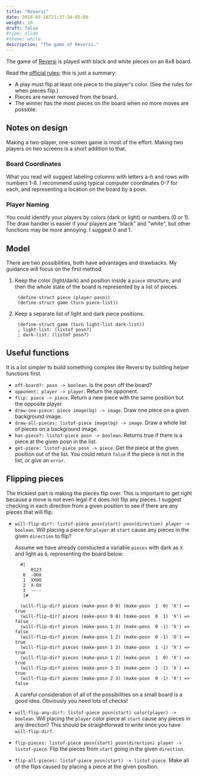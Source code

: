 ```yaml
---
title: "Reversi"
date: 2018-05-16T21:37:34-05:00
weight: 10
draft: false
#type: slide
#theme: white
description: "The game of Reversi."
---
```


The game of [Reversi](https://en.wikipedia.org/wiki/Reversi) is played with black and white pieces on an 8x8 board. 

Read the [official rules](https://en.wikipedia.org/wiki/Reversi#Rules); this is just a summary: 

* A play must flip at least one piece to the player's color. (See the rules for when pieces flip.)
* Pieces are never removed from the board.
* The winner has the most pieces on the board when no more moves are possible.

## Notes on design

Making a two-player, one-screen game is most of the effort. Making two
players on two screens is a short addition to that.

### Board Coordinates

What you read will suggest labeling columns with letters a-h and rows with numbers 1-8.
I recommend using typical computer coordinates 0-7 for each, and representing a location on the board by a posn.

### Player Naming

You could identify your players by colors (dark or light) or numbers (0 or 1). The draw handler is easier if your players are "black" and "white", but other functions may be more annoying. I suggest 0 and 1.

## Model

There are two possibilities, both have advantages and drawbacks. My guidance will focus on the first method.

1. Keep the color (light/dark) and position inside a `piece` structure, and then the whole state of the board is represented by a list of pieces. 

        (define-struct piece (player posn))
        (define-struct game (turn piece-list))

2. Keep a separate list of light and dark piece positions.

        (define-struct game (turn light-list dark-list))
        ; light-list: (listof posn?)
        ; dark-list: (listof posn?)
        
## Useful functions

It is a lot simpler to build something complex like Reversi by building helper functions first.

* `off-board?: posn -> boolean`. Is the posn off the board?
* `opponent: player -> player`. Return the opponent.
* `flip: piece -> piece`. Return a new piece with the same position but the opposite player.
* `draw-one-piece: piece image(bg) -> image`. Draw one piece on a given background image.
* `draw-all-pieces: listof-piece image(bg) -> image`. Draw a whole list of pieces on a background image.
* `has-piece?: listof-piece posn -> boolean`. Returns true if there is a piece at the given posn in the list.
* `get-piece: listof-piece posn -> piece`. Get the piece at the given position out of the list. You could return `false` if the piece is not in the list, or give an `error`.


## Flipping pieces

The trickiest part is making the pieces flip over. This is important to get right because a move is not even legal if it does not flip any pieces. I suggest checking in each direction from a given position to see if there are any pieces that will flip.

* `will-flip-dir?: listof-piece posn(start) posn(direction) player -> boolean`. Will placing a piece for `player` at `start` cause any pieces in the given `direction` to flip?
 
    Assume we have already constucted a variable `pieces` with dark as `X` and light as `O`, representing the board below:

        #|
            0123
         0  -OOX
         1  XXOO
         2  X-OX
         3  ----
         |#
         
        (will-flip-dir? pieces (make-posn 0 0) (make-posn  1  0) 'X') => true
        (will-flip-dir? pieces (make-posn 0 0) (make-posn  0  1) 'X') => false
        (will-flip-dir? pieces (make-posn 1 2) (make-posn  0 -1) 'X') => false
        (will-flip-dir? pieces (make-posn 1 2) (make-posn  0 -1) 'O') => true
        (will-flip-dir? pieces (make-posn 1 2) (make-posn  1 -1) 'X') => true
        (will-flip-dir? pieces (make-posn 1 2) (make-posn  1  0) 'X') => true
        (will-flip-dir? pieces (make-posn 3 3) (make-posn -1 -1) 'X') => true
        (will-flip-dir? pieces (make-posn 2 3) (make-posn  0 -1) 'X') => false

    A careful consideration of all of the possibilities on a small board
    is a good idea. Obviously you need lots of checks!
* `will-flip-any-dir?: listof-piece posn(start) color(player) -> boolean`. Will placing the `player` color piece at `start` cause any pieces in any direction? This should be straightforwad to write once you have `will-flip-dir?`.

* `flip-pieces: listof-piece posn(start) posn(direction) player -> listof-piece`. Flip the pieces from `start` going in the given `direction`.
* `flip-all-pieces: listof-piece posn(start) -> listof-piece`. Make all of the flips caused by placing a piece at the given position.
